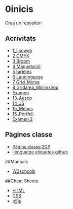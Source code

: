 # 0inicis
Crea un repositori

## Acrivitats
* [1_llocweb](https://perefi.github.io/1llocweb/)
* [2 CMYK](https://perefi.github.io/2-CMYK/)
* [3 Broom](https://perefi.github.io/3-broom/)
* [4 Maquetació](https://perefi.github.io/4/)
* [5 tarjetes](https://perefi.github.io/6-tarjetes/)
* [6 Landingpage](https://perefi.github.io/7-correccio/)
* [7 Grid_Moma](https://perefi.github.io/8-Grid/)
* [8 Gridarea_Minimshop](https://perefi.github.io/9-Grid-Template-Area/) 
* [Examen](https://perefi.github.io/Examen/)
* [13_Aesop](https://perefi.github.io/13_aesop/)
* [14_JS](https://perefi.github.io/14_js/)
* [15_Menus](https://perefi.github.io/15_menus/)
* [15_Portfoli](https://perefi.github.io/17-Portfoli/)
* [Examen 2](https://perefi.github.io/Exmen-2/)



## Pàgines classe
* [Pàgina classe 2GP](https://arquesm.github.io/2GP/)
* [llenguatge etiquetes github](https://github.com/adam-p/markdown-here/wiki/Markdown-Cheatsheet)

##Manuals
* [W3schools](https://www.w3schools.com/)

##Cheat Sheets
* [HTML](http://websitesup.org/html5-cheat-sheet.pdf)
* [CSS](https://websites)
* [p5js](https://github.com/bmoren/p5js-cheat-sheet)
